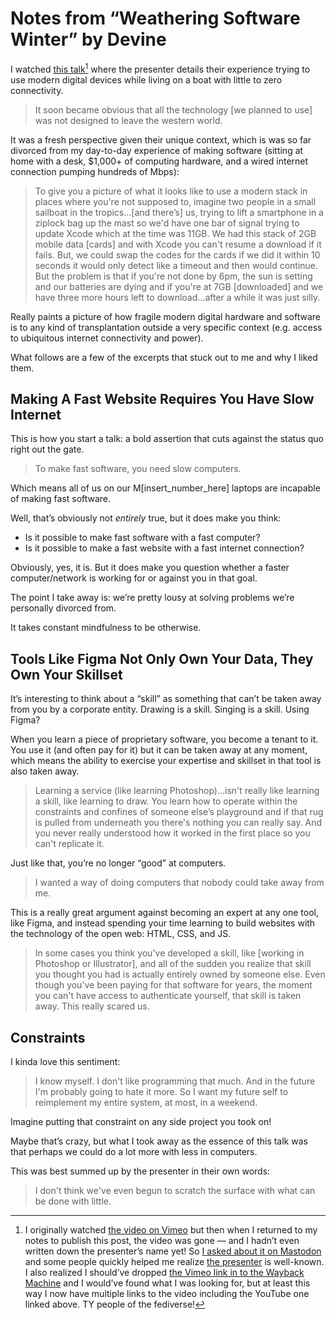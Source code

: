 # Notes from “Weathering Software Winter” by Devine

I watched [this talk](https://www.youtube.com/watch?v=9TJuOwy4aGA)[^1] where the presenter details their experience trying to use modern digital devices while living on a boat with little to zero connectivity.

> It soon became obvious that all the technology [we planned to use] was not designed to leave the western world.

It was a fresh perspective given their unique context, which is was so far divorced from my day-to-day experience of making software (sitting at home with a desk, $1,000+ of computing hardware, and a wired internet connection pumping hundreds of Mbps):

> To give you a picture of what it looks like to use a modern stack in places where you're not supposed to, imagine two people in a small sailboat in the tropics…[and there’s] us, trying to lift a smartphone in a ziplock bag up the mast so we'd have one bar of signal trying to update Xcode which at the time was 11GB. We had this stack of 2GB mobile data [cards] and with Xcode you can't resume a download if it fails. But, we could swap the codes for the cards if we did it within 10 seconds it would only detect like a timeout and then would continue. But the problem is that if you're not done by 6pm, the sun is setting and our batteries are dying and if you're at 7GB [downloaded] and we have three more hours left to download...after a while it was just silly.

Really paints a picture of how fragile modern digital hardware and software is to any kind of transplantation outside a very specific context (e.g. access to ubiquitous internet connectivity and power).

What follows are a few of the excerpts that stuck out to me and why I liked them.

## Making A Fast Website Requires You Have Slow Internet

This is how you start a talk: a bold assertion that cuts against the status quo right out the gate.

> To make fast software, you need slow computers.

Which means all of us on our M[insert_number_here] laptops are incapable of making fast software.

Well, that’s obviously not _entirely_ true, but it does make you think:

- Is it possible to make fast software with a fast computer?
- Is it possible to make a fast website with a fast internet connection?

Obviously, yes, it is. But it does make you question whether a faster computer/network is working for or against you in that goal. 

The point I take away is: we’re pretty lousy at solving problems we’re personally divorced from.

It takes constant mindfulness to be otherwise.

## Tools Like Figma Not Only Own Your Data, They Own Your Skillset

It’s interesting to think about a “skill” as something that can’t be taken away from you by a corporate entity. Drawing is a skill. Singing is a skill. Using Figma?

When you learn a piece of proprietary software, you  become a tenant to it. You use it (and often pay for it) but it can be taken away at any moment, which means the ability to exercise your expertise and skillset in that tool is also taken away.

> Learning a service (like learning Photoshop)…isn't really like learning a skill, like learning to draw. You learn how to operate within the constraints and confines of someone else’s playground and if that rug is pulled from underneath you there's nothing you can really say. And you never really understood how it worked in the first place so you can't replicate it. 

Just like that, you’re no longer “good” at computers.

> I wanted a way of doing computers that nobody could take away from me.

This is a really great argument against becoming an expert at any one tool, like Figma, and instead spending your time learning to build websites with the technology of the open web: HTML, CSS, and JS.

> In some cases you think you've developed a skill, like [working in Photoshop or Illustrator], and all of the sudden you realize that skill you thought you had is actually entirely owned by someone else. Even though you've been paying for that software for years, the moment you can't have access to authenticate yourself, that skill is taken away. This really scared us.

## Constraints

I kinda love this sentiment:

> I know myself. I don't like programming that much. And in the future I'm probably going to hate it more. So I want my future self to reimplement my entire system, at most, in a weekend.

Imagine putting that constraint on any side project you took on!

Maybe that’s crazy, but what I took away as the essence of this talk was that perhaps we could do a lot more with less in computers.

This was best summed up by the presenter in their own words:

> I don't think we've even begun to scratch the surface with what can be done with little.


[^1]: I originally watched [the video on Vimeo](https://vimeo.com/780005704) but then when I returned to my notes to publish this post, the video was gone — and I hadn’t even written down the presenter’s name yet! So [I asked about it on Mastodon](https://mastodon.social/@jimniels/111044932360293976) and some people quickly helped me realize [the presenter](https://100r.co/site/home.html) is well-known. I also realized I should’ve dropped [the Vimeo link in to the Wayback Machine](https://web.archive.org/web/20230119082822/https://vimeo.com/780005704) and I would’ve found what I was looking for, but at least this way I now have multiple links to the video including the YouTube one linked above. TY people of the fediverse!
